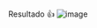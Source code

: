 Resultado 👍
![image](https://github.com/adooniscosta/login/assets/141268586/96e7052d-ebb4-4221-b730-863d124d8a1e)

 

